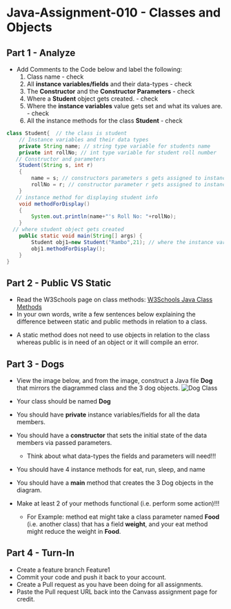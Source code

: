 # Java-Assignment-010 - Classes and Objects

## Part 1 - Analyze
* Add Comments to the Code below and label the following:
  1. Class name  - check 
  2. All **instance variables/fields** and their data-types - check 
  3. The **Constructor** and the **Constructor Parameters** - check 
  4. Where a **Student** object gets created. - check 
  5. Where the **instance variables** value gets set and what its values are. - check 
  6. All the instance methods for the class **Student** - check 

```java
class Student{  // the class is student 
    // Instance variables and their data types
    private String name; // string type variable for students name
    private int rollNo; // int type variable for student roll number
   // Constructor and parameters 
    Student(String s, int r)
    {
   	    name = s; // constructors parameters s gets assigned to instance variable name
   	    rollNo = r; // constructor parameter r gets assigned to instance variable rollNo
    }
   // instance method for displaying student info 
    void methodForDisplay()
    {
        System.out.println(name+"'s Roll No: "+rollNo);
    }
  // where student object gets created
    public static void main(String[] args) {
        Student obj1=new Student("Rambo",21); // where the instance variables value gets set and what the value is 
        obj1.methodForDisplay();
    }
}
```

## Part 2 - Public VS Static

* Read the W3Schools page on class methods: [W3Schools Java Class Methods](https://www.w3schools.com/java/java_class_methods.asp)
* In your own words, write a few sentences below explaining the difference between static and public methods in relation to a class.
- A static method does not need to use objects in relation to the class whereas public is in need of an object or it will compile an error. 
## Part 3 - Dogs

* View the image below, and from the image, construct a Java file **Dog** that mirrors the diagrammed class and the 3 dog objects.
![Dog Class](images/ClassVSObject.png)

* Your class should be named **Dog**
* You should have **private** instance variables/fields for all the data members.
* You should have a **constructor** that sets the initial state of the data members via passed parameters.
    * Think about what data-types the fields and parameters will need!!!
* You should have 4 instance methods for eat, run, sleep, and name
* You should have a **main** method that creates the 3 Dog objects in the diagram.
* Make at least 2 of your methods functional (i.e. perform some action)!!!
    * For Example: method eat might take a class parameter named **Food** (i.e. another class) that has a field **weight**, and your eat method might reduce the weight in **Food**.

## Part 4 - Turn-In

* Create a feature branch Feature1
* Commit your code and push it back to your account.
* Create a Pull request as you have been doing for all assignments.
* Paste the Pull request URL back into the Canvass assignment page for credit.
